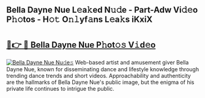 ## Bella Dayne Nue L𝚎a𝚔ed N𝚞𝚍e - Part-Adw Vi𝚍𝚎o P𝚑𝚘tos - H𝚘𝚝 O𝚗𝚕yf𝚊ns L𝚎a𝚔s iKxiX

# <h2><a href="http://kf9zea.oniu.top/?m=Bella+Dayne+Nue">🔗👉 🔴 Bella Dayne Nue P𝚑ot𝚘𝚜 V𝚒d𝚎o</a></h2>

[![Bella Dayne Nue Nu𝚍e𝚜](https://i.imgur.com/0qMVB7G.gif)](http://kf9zea.oniu.top/?m=Bella+Dayne+Nue)
Web-based artist and amusement giver Bella Dayne Nue, known for disseminating dance and lifestyle knowledge through trending dance trends and short videos. Approachability and authenticity are the hallmarks of Bella Dayne Nue's public image, but the enigma of his private life continues to intrigue the public.  
